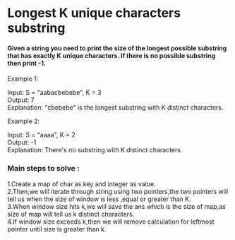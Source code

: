 # Longest K unique characters substring
#### Given a string you need to print the size of the longest possible substring that has exactly K unique characters. If there is no possible substring then print -1.

Example 1:

Input:
S = "aabacbebebe", K = 3 <br />
Output: 7 <br />
Explanation: "cbebebe" is the longest
substring with K distinct characters. <br />

Example 2:

Input: 
S = "aaaa", K = 2 <br />
Output: -1 <br />
Explanation: There's no substring with K
distinct characters. 

### Main steps to solve :<br />
1.Create a map of char as key and integer as value.<br />
2.Then,we will iterate through string using two pointers,the two pointers will tell us when the size of window is less ,equal or greater than K.<br />
3.When window size hits k,we will save the ans which is the size of map,as size of map will tell us k distinct characters.<br />
4.If window size exceeds k,then we will remove calculation for leftmost pointer until size is greater than k.
